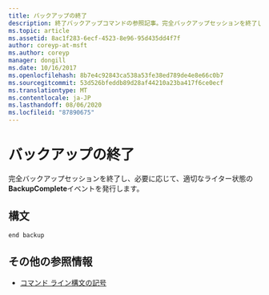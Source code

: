 ```yaml
---
title: バックアップの終了
description: 終了バックアップコマンドの参照記事。完全バックアップセッションを終了し、必要に応じて、適切なライター状態の**BackupComplete**イベントを発行します。
ms.topic: article
ms.assetid: 8ac1f283-6ecf-4523-8e96-95d435dd4f7f
author: coreyp-at-msft
ms.author: coreyp
manager: dongill
ms.date: 10/16/2017
ms.openlocfilehash: 8b7e4c92843ca538a53fe38ed789de4e8e66c0b7
ms.sourcegitcommit: 53d526bfeddb89d28af44210a23ba417f6ce0ecf
ms.translationtype: MT
ms.contentlocale: ja-JP
ms.lasthandoff: 08/06/2020
ms.locfileid: "87890675"
---
```

# <a name="end-backup"></a>バックアップの終了

完全バックアップセッションを終了し、必要に応じて、適切なライター状態の**BackupComplete**イベントを発行します。

## <a name="syntax"></a>構文

```
end backup
```

## <a name="additional-references"></a>その他の参照情報

- [コマンド ライン構文の記号](command-line-syntax-key.md)
